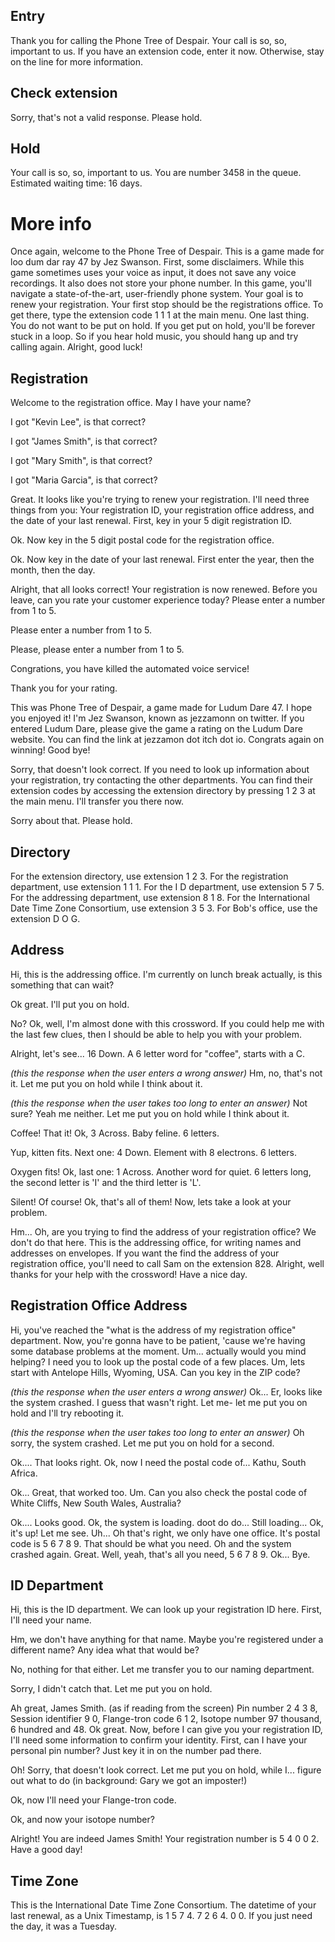 ## Entry

Thank you for calling the Phone Tree of Despair. Your call is so, so, important to us.
If you have an extension code, enter it now. Otherwise, stay on the line for more information.

## Check extension

Sorry, that's not a valid response. Please hold.

## Hold

Your call is so, so, important to us.
You are number 3458 in the queue. Estimated waiting time: 16 days.

# More info

Once again, welcome to the Phone Tree of Despair. This is a game made for loo dum dar ray 47 by Jez Swanson.
First, some disclaimers. While this game sometimes uses your voice as input, it does not save any voice recordings. It also does not store your phone number.
In this game, you'll navigate a state-of-the-art, user-friendly phone system. Your goal is to renew your registration.
Your first stop should be the registrations office. To get there, type the extension code 1 1 1 at the main menu.
One last thing. You do not want to be put on hold. If you get put on hold, you'll be forever stuck in a loop. So if you hear hold music, you should hang up and try calling again.
Alright, good luck!

## Registration

Welcome to the registration office. May I have your name?

I got "Kevin Lee", is that correct?

I got "James Smith", is that correct?

I got "Mary Smith", is that correct?

I got "Maria Garcia", is that correct?

Great. It looks like you're trying to renew your registration. I'll need three things from you: Your registration ID, your registration office address, and the date of your last renewal.
First, key in your 5 digit registration ID.

Ok. Now key in the 5 digit postal code for the registration office.

Ok. Now key in the date of your last renewal. First enter the year, then the month, then the day.

Alright, that all looks correct! Your registration is now renewed.
Before you leave, can you rate your customer experience today? Please enter a number from 1 to 5.

Please enter a number from 1 to 5.

Please, please enter a number from 1 to 5.

Congrations, you have killed the automated voice service!

Thank you for your rating.

This was Phone Tree of Despair, a game made for Ludum Dare 47. I hope you enjoyed it! I'm Jez Swanson, known as jezzamonn on twitter. If you entered Ludum Dare, please give the game a rating on the Ludum Dare website. You can find the link at jezzamon dot itch dot io. Congrats again on winning! Good bye!

Sorry, that doesn't look correct. If you need to look up information about your registration, try contacting the other departments. You can find their extension codes by accessing the extension directory by pressing 1 2 3 at the main menu. I'll transfer you there now.

Sorry about that. Please hold.

## Directory

For the extension directory, use extension 1 2 3.
For the registration department, use extension 1 1 1.
For the I D department, use extension 5 7 5.
For the addressing department, use extension 8 1 8.
For the International Date Time Zone Consortium, use extension 3 5 3.
For Bob's office, use the extension D O G.

## Address

Hi, this is the addressing office. I'm currently on lunch break actually, is this something that can wait?

Ok great. I'll put you on hold.

No? Ok, well, I'm almost done with this crossword. If you could help me with the last few clues, then I should be able to help you with your problem.

Alright, let's see... 16 Down. A 6 letter word for "coffee", starts with a C.

*(this the response when the user enters a wrong answer)*
Hm, no, that's not it. Let me put you on hold while I think about it.

*(this the response when the user takes too long to enter an answer)*
Not sure? Yeah me neither. Let me put you on hold while I think about it.

Coffee! That it! Ok, 3 Across. Baby feline. 6 letters.

Yup, kitten fits. Next one: 4 Down. Element with 8 electrons. 6 letters.

Oxygen fits! Ok, last one: 1 Across. Another word for quiet. 6 letters long, the second letter is 'I' and the third letter is 'L'.

Silent! Of course! Ok, that's all of them! Now, lets take a look at your problem.

Hm... Oh, are you trying to find the address of your registration office? We don't do that here. This is the addressing office, for writing names and addresses on envelopes. If you want the find the address of your registration office, you'll need to call Sam on the extension 828.
Alright, well thanks for your help with the crossword! Have a nice day.

## Registration Office Address

Hi, you've reached the "what is the address of my registration office" department. Now, you're gonna have to be patient, 'cause we're having some database problems at the moment. Um... actually would you mind helping? I need you to look up the postal code of a few places. Um, lets start with Antelope Hills, Wyoming, USA. Can you key in the ZIP code?

*(this the response when the user enters a wrong answer)*
Ok... Er, looks like the system crashed. I guess that wasn't right. Let me- let me put you on hold and I'll try rebooting it.

*(this the response when the user takes too long to enter an answer)*
Oh sorry, the system crashed. Let me put you on hold for a second.

Ok.... That looks right. Ok, now I need the postal code of... Kathu, South Africa.

Ok... Great, that worked too. Um. Can you also check the postal code of White Cliffs, New South Wales, Australia?

Ok.... Looks good. Ok, the system is loading. doot do do... Still loading... Ok, it's up! Let me see. Uh... Oh that's right, we only have one office. It's postal code is 5 6 7 8 9. That should be what you need. Oh and the system crashed again. Great. Well, yeah, that's all you need, 5 6 7 8 9. Ok... Bye.

## ID Department

Hi, this is the ID department. We can look up your registration ID here. First, I'll need your name.

Hm, we don't have anything for that name. Maybe you're registered under a different name? Any idea what that would be?

No, nothing for that either. Let me transfer you to our naming department.

Sorry, I didn't catch that. Let me put you on hold.

Ah great, James Smith. (as if reading from the screen) Pin number 2 4 3 8, Session identifier 9 0, Flange-tron code 6 1 2, Isotope number 97 thousand, 6 hundred and 48. Ok great. Now, before I can give you your registration ID, I'll need some information to confirm your identity. First, can I have your personal pin number? Just key it in on the number pad there.

Oh! Sorry, that doesn't look correct. Let me put you on hold, while I... figure out what to do (in background: Gary we got an imposter!)

Ok, now I'll need your Flange-tron code.

Ok, and now your isotope number?

Alright! You are indeed James Smith! Your registration number is 5 4 0 0 2. Have a good day!

## Time Zone

This is the International Date Time Zone Consortium. The datetime of your last renewal, as a Unix Timestamp, is 1 5 7 4. 7 2 6 4. 0 0.
If you just need the day, it was a Tuesday.
